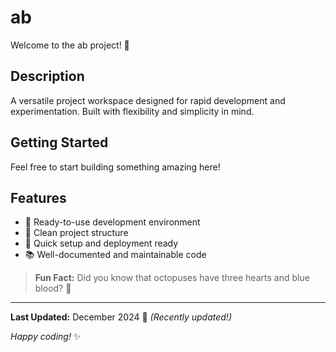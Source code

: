# ab

Welcome to the ab project! 🚀

## Description

A versatile project workspace designed for rapid development and experimentation. Built with flexibility and simplicity in mind.

## Getting Started

Feel free to start building something amazing here!

## Features

- 🔧 Ready-to-use development environment
- 📁 Clean project structure
- 🚀 Quick setup and deployment ready
- 📚 Well-documented and maintainable code

> **Fun Fact:** Did you know that octopuses have three hearts and blue blood? 🐙

---

**Last Updated:** December 2024 📅 _(Recently updated!)_

*Happy coding!* ✨
